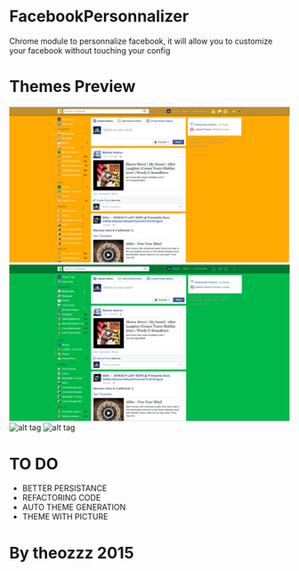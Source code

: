 # FacebookPersonnalizer
Chrome module to personnalize facebook, it will allow you to customize your facebook without touching your config


# Themes Preview

![alt tag](https://github.com/theozzz/facebookPersonalizer/blob/master/images/finalGoldTheme.png)
![alt tag](https://github.com/theozzz/facebookPersonalizer/blob/master/images/finalGreenTheme.png)
![alt tag](https://github.com/theozzz/facebookPersonalizer/blob/master/images/finalPurpleTheme.jpg)
![alt tag](https://github.com/theozzz/facebookPersonalizer/blob/master/images/finalRedTheme.jpg)

# TO DO


- BETTER PERSISTANCE
- REFACTORING CODE
- AUTO THEME GENERATION
- THEME WITH PICTURE

# By theozzz 2015